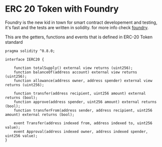 # ERC 20 Token with Foundry

Foundry is the new kid in town for smart contract developement and testing, it's fast and the tests are written in solidity.
for more info check [foundry](https://github.com/gakonst/foundry/).

This are the getters, functions and events that is defined in ERC-20 Token standard

```solidity
pragma solidity ^0.8.0;

interface IERC20 {

    function totalSupply() external view returns (uint256);
    function balanceOf(address account) external view returns (uint256);
    function allowance(address owner, address spender) external view returns (uint256);
   
    function transfer(address recipient, uint256 amount) external returns (bool);
    function approve(address spender, uint256 amount) external returns (bool);
    function transferFrom(address sender, address recipient, uint256 amount) external returns (bool);

    event Transfer(address indexed from, address indexed to, uint256 value);
    event Approval(address indexed owner, address indexed spender, uint256 value);
}
```